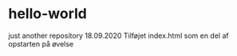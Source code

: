 # hello-world
just another repository
18.09.2020
Tilføjet index.html som en del af opstarten på øvelse

